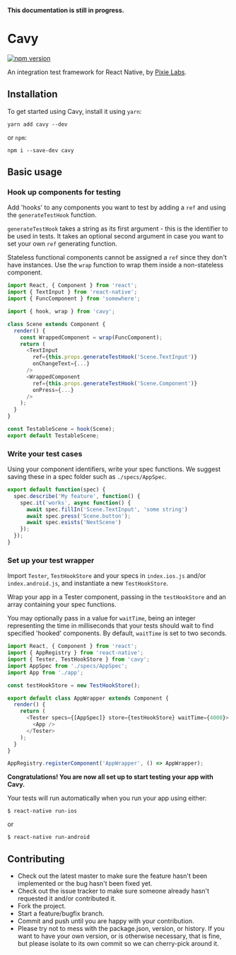 **This documentation is still in progress.**

# Cavy

[![npm version](https://badge.fury.io/js/cavy.svg)](https://badge.fury.io/js/cavy)

An integration test framework for React Native, by
[Pixie Labs](http://pixielabs.io).

## Installation

To get started using Cavy, install it using `yarn`:

    yarn add cavy --dev

or `npm`:

    npm i --save-dev cavy

## Basic usage

### Hook up components for testing

Add 'hooks' to any components you want to test by adding a `ref` and using the `generateTestHook` function.

`generateTestHook` takes a string as its first argument - this is the identifier
to be used in tests. It takes an optional second argument in case you want to
set your own `ref` generating function.

Stateless functional components cannot be assigned a `ref` since they don't have
instances. Use the `wrap` function to wrap them inside a non-stateless component.

```javascript
import React, { Component } from 'react';
import { TextInput } from 'react-native';
import { FuncComponent } from 'somewhere';

import { hook, wrap } from 'cavy';

class Scene extends Component {
  render() {
    const WrappedComponent = wrap(FuncComponent);
    return (
      <TextInput
        ref={this.props.generateTestHook('Scene.TextInput')}
        onChangeText={...}
      />
      <WrappedComponent
        ref={this.props.generateTestHook('Scene.Component')}
        onPress={...}
      />
    );
  }
}

const TestableScene = hook(Scene);
export default TestableScene;
```

### Write your test cases

Using your component identifiers, write your spec functions. We suggest saving
these in a spec folder such as `./specs/AppSpec`.

```javascript
export default function(spec) {
  spec.describe('My feature', function() {
    spec.it('works', async function() {
      await spec.fillIn('Scene.TextInput', 'some string')
      await spec.press('Scene.button');
      await spec.exists('NextScene')
    });
  });
}
```

### Set up your test wrapper

Import `Tester`, `TestHookStore` and your specs in `index.ios.js` and/or
`index.android.js`, and instantiate a new `TestHookStore`.

Wrap your app in a Tester component, passing in the `testHookStore` and an array
containing your spec functions.

You may optionally pass in a value for `waitTime`, being an integer representing
the time in milliseconds that your tests should wait to find specified 'hooked'
components. By default, `waitTime` is set to two seconds.

```javascript
import React, { Component } from 'react';
import { AppRegistry } from 'react-native';
import { Tester, TestHookStore } from 'cavy';
import AppSpec from './specs/AppSpec';
import App from './app';

const testHookStore = new TestHookStore();

export default class AppWrapper extends Component {
  render() {
    return (
      <Tester specs={[AppSpec]} store={testHookStore} waitTime={4000}>
        <App />
      </Tester>
    );
  }
}

AppRegistry.registerComponent('AppWrapper', () => AppWrapper);
```

**Congratulations! You are now all set up to start testing your app with Cavy.**

Your tests will run automatically when you run your app using either:

    $ react-native run-ios

or

    $ react-native run-android

## Contributing

- Check out the latest master to make sure the feature hasn't been implemented
  or the bug hasn't been fixed yet.
- Check out the issue tracker to make sure someone already hasn't requested it
  and/or contributed it.
- Fork the project.
- Start a feature/bugfix branch.
- Commit and push until you are happy with your contribution.
- Please try not to mess with the package.json, version, or history. If you
  want to have your own version, or is otherwise necessary, that is fine, but
  please isolate to its own commit so we can cherry-pick around it.
